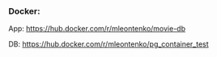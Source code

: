 ### Docker:

App: https://hub.docker.com/r/mleontenko/movie-db

DB: https://hub.docker.com/r/mleontenko/pg_container_test